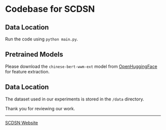 # Codebase for SCDSN

## Data Location
Run the code using `python main.py`.

## Pretrained Models
Please download the `chinese-bert-wwm-ext` model from [OpenHuggingFace](https://openhuggingface/models) for feature extraction.

## Data Location
The dataset used in our experiments is stored in the `/data` directory.

Thank you for reviewing our work.

---

[SCDSN Website](https://www.scdsn.org)
